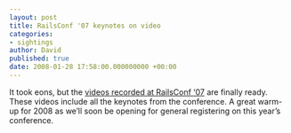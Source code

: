 ```yaml
---
layout: post
title: RailsConf '07 keynotes on video
categories:
- sightings
author: David
published: true
date: 2008-01-28 17:58:00.000000000 +00:00
---
```

<p>It took eons, but the <a href="http://railsconf.blip.tv/">videos recorded at RailsConf &#8216;07</a> are finally ready. These videos include all the keynotes from the conference. A great warm-up for 2008 as we&#8217;ll soon be opening for general registering on this year&#8217;s conference.</p>